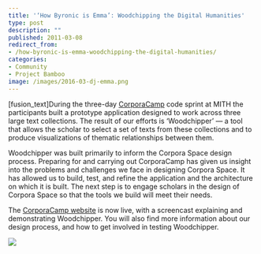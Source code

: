 ```yaml
---
title: '‘How Byronic is Emma’: Woodchipping the Digital Humanities'
type: post
description: ""
published: 2011-03-08
redirect_from: 
- /how-byronic-is-emma-woodchipping-the-digital-humanities/
categories:
- Community
- Project Bamboo
image: /images/2016-03-dj-emma.png
---
```

\[fusion_text]During the three-day [CorporaCamp](http://mith.umd.edu/corporacamp/) code sprint at MITH the participants built a prototype application designed to work across three large text collections. The result of our efforts is ‘Woodchipper’ — a tool that allows the scholar to select a set of texts from these collections and to produce visualizations of thematic relationships between them.

Woodchipper was built primarily to inform the Corpora Space design process. Preparing for and carrying out CorporaCamp has given us insight into the problems and challenges we face in designing Corpora Space. It has allowed us to build, test, and refine the application and the architecture on which it is built. The next step is to engage scholars in the design of Corpora Space so that the tools we build will meet their needs.

The [CorporaCamp website](http://mith.umd.edu/corporacamp/) is now live, with a screencast explaining and demonstrating Woodchipper. You will also find more information about our design process, and how to get involved in testing Woodchipper.

[![](/images/2016-03-dj-emma.png)](https://wiki.projectbamboo.org/display/BTECH/Proposed+Functionality+for+the+First+Corpora+Space+Workshop)
